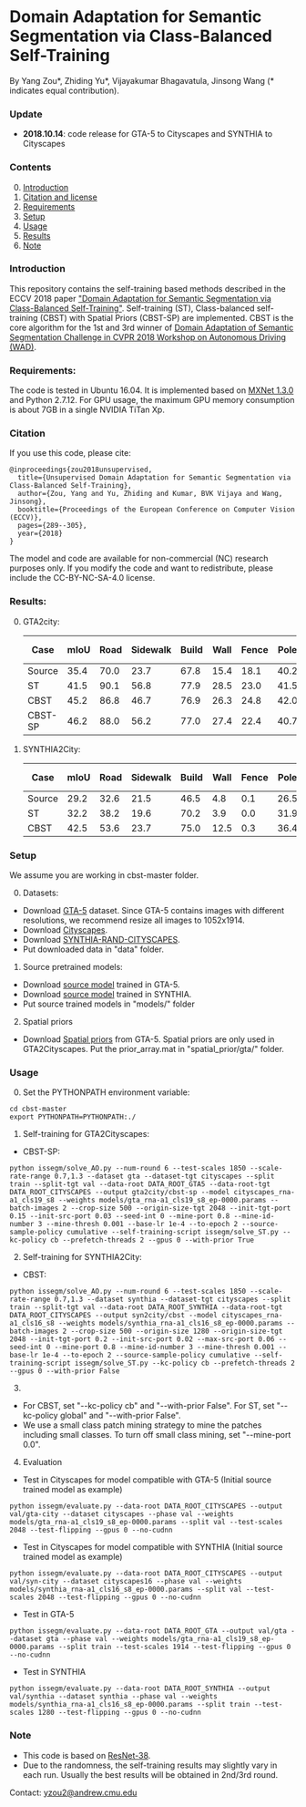 # Domain Adaptation for Semantic Segmentation via Class-Balanced Self-Training

By Yang Zou*, Zhiding Yu*, Vijayakumar Bhagavatula, Jinsong Wang (* indicates equal contribution).

### Update
- **2018.10.14**: code release for GTA-5 to Cityscapes and SYNTHIA to Cityscapes

### Contents
0. [Introduction](#introduction)
0. [Citation and license](#citation)
0. [Requirements](#requirements)
0. [Setup](#models)
0. [Usage](#usage)
0. [Results](#results)
0. [Note](#note)

### Introduction
This repository contains the self-training based methods described in the ECCV 2018 paper ["Domain Adaptation for Semantic Segmentation via Class-Balanced Self-Training"](https://arxiv.org/pdf/1810.07911.pdf). Self-training (ST), Class-balanced self-training (CBST) with Spatial Priors (CBST-SP) are implemented. CBST is the core algorithm for the 1st and 3rd winner of [Domain Adaptation of Semantic Segmentation Challenge in CVPR 2018 Workshop on Autonomous Driving (WAD)](http://wad.ai/challenge.html).

### Requirements:
The code is tested in Ubuntu 16.04. It is implemented based on [MXNet 1.3.0](https://mxnet.apache.org/install/index.html?platform=Linux&language=Python&processor=GPU) and Python 2.7.12. For GPU usage, the maximum GPU memory consumption is about 7GB in a single NVIDIA TiTan Xp.

### Citation
If you use this code, please cite:

	@inproceedings{zou2018unsupervised,
	  title={Unsupervised Domain Adaptation for Semantic Segmentation via Class-Balanced Self-Training},
	  author={Zou, Yang and Yu, Zhiding and Kumar, BVK Vijaya and Wang, Jinsong},
	  booktitle={Proceedings of the European Conference on Computer Vision (ECCV)},
	  pages={289--305},
	  year={2018}
	}

The model and code are available for non-commercial (NC) research purposes only. If you modify the code and want to redistribute, please include the CC-BY-NC-SA-4.0 license.

### Results:
0. GTA2city:

	Case|mIoU|Road|Sidewalk|Build|Wall|Fence|Pole|Traffic Light|Traffic Sign|Veg.|Terrain|Sky|Person|Rider|Car|Truck|Bus|Train|Motor|Bike
	---|---|---|---|---|---|---|---|---|---|---|---|---|---|---|---|---|---|---|---|---
	Source|35.4|70.0|23.7|67.8|15.4|18.1|40.2|41.9|25.3|78.8|11.7|31.4|62.9|29.8|60.1|21.5|26.8|7.7|28.1|12.0
	ST|41.5|90.1|56.8|77.9|28.5|23.0|41.5|45.2|39.6|84.8|26.4|49.2|59.0|27.4|82.3|39.7|45.6|20.9|34.8|46.2
	CBST|45.2|86.8|46.7|76.9|26.3|24.8|42.0|46.0|38.6|80.7|15.7|48.0|57.3|27.9|78.2|24.5|49.6|17.7|25.5|45.1
	CBST-SP|46.2|88.0|56.2|77.0|27.4|22.4|40.7|47.3|40.9|82.4|21.6|60.3|50.2|20.4|83.8|35.0|51.0|15.2|20.6|37.0

0. SYNTHIA2City:

	Case|mIoU|Road|Sidewalk|Build|Wall|Fence|Pole|Traffic Light|Traffic Sign|Veg.|Sky|Person|Rider|Car|Bus|Motor|Bike
	---|---|---|---|---|---|---|---|---|---|---|---|---|---|---|---|---|---
	Source|29.2|32.6|21.5|46.5|4.8|0.1|26.5|14.8|13.1|70.8|60.3|56.6|3.5|74.1|20.4|8.9|13.1
	ST|32.2|38.2|19.6|70.2|3.9|0.0|31.9|17.6|17.2|82.4|68.3|63.1|5.3|78.4|11.2|0.8|7.5
	CBST|42.5|53.6|23.7|75.0|12.5|0.3|36.4|23.5|26.3|84.8|74.7|67.2|17.5|84.5|28.4|15.2|55.8


### Setup
We assume you are working in cbst-master folder.

0. Datasets:
- Download [GTA-5](https://download.visinf.tu-darmstadt.de/data/from_games/) dataset. Since GTA-5 contains images with different resolutions, we recommend resize all images to 1052x1914. 
- Download [Cityscapes](https://www.cityscapes-dataset.com/).
- Download [SYNTHIA-RAND-CITYSCAPES](http://synthia-dataset.net/download/808/).
- Put downloaded data in "data" folder.
1. Source pretrained models:
- Download [source model](https://www.dropbox.com/s/idnnk398hf6u3x9/gta_rna-a1_cls19_s8_ep-0000.params?dl=0) trained in GTA-5.
- Download [source model](https://www.dropbox.com/s/l6oxhxhovn2l38p/synthia_rna-a1_cls16_s8_ep-0000.params?dl=0) trained in SYNTHIA.
- Put source trained models in "models/" folder
2. Spatial priors 
- Download [Spatial priors](https://www.dropbox.com/s/o6xac8r3z30huxs/prior_array.mat?dl=0) from GTA-5. Spatial priors are only used in GTA2Cityscapes. Put the prior_array.mat in "spatial_prior/gta/" folder.

### Usage
0. Set the PYTHONPATH environment variable:
~~~~
cd cbst-master
export PYTHONPATH=PYTHONPATH:./
~~~~
1. Self-training for GTA2Cityscapes:
- CBST-SP:
~~~~
python issegm/solve_AO.py --num-round 6 --test-scales 1850 --scale-rate-range 0.7,1.3 --dataset gta --dataset-tgt cityscapes --split train --split-tgt val --data-root DATA_ROOT_GTA5 --data-root-tgt DATA_ROOT_CITYSCAPES --output gta2city/cbst-sp --model cityscapes_rna-a1_cls19_s8 --weights models/gta_rna-a1_cls19_s8_ep-0000.params --batch-images 2 --crop-size 500 --origin-size-tgt 2048 --init-tgt-port 0.15 --init-src-port 0.03 --seed-int 0 --mine-port 0.8 --mine-id-number 3 --mine-thresh 0.001 --base-lr 1e-4 --to-epoch 2 --source-sample-policy cumulative --self-training-script issegm/solve_ST.py --kc-policy cb --prefetch-threads 2 --gpus 0 --with-prior True
~~~~
2. Self-training for SYNTHIA2City:
- CBST:
~~~~
python issegm/solve_AO.py --num-round 6 --test-scales 1850 --scale-rate-range 0.7,1.3 --dataset synthia --dataset-tgt cityscapes --split train --split-tgt val --data-root DATA_ROOT_SYNTHIA --data-root-tgt DATA_ROOT_CITYSCAPES --output syn2city/cbst --model cityscapes_rna-a1_cls16_s8 --weights models/synthia_rna-a1_cls16_s8_ep-0000.params --batch-images 2 --crop-size 500 --origin-size 1280 --origin-size-tgt 2048 --init-tgt-port 0.2 --init-src-port 0.02 --max-src-port 0.06 --seed-int 0 --mine-port 0.8 --mine-id-number 3 --mine-thresh 0.001 --base-lr 1e-4 --to-epoch 2 --source-sample-policy cumulative --self-training-script issegm/solve_ST.py --kc-policy cb --prefetch-threads 2 --gpus 0 --with-prior False
~~~~
3. 
- For CBST, set "--kc-policy cb" and "--with-prior False". For ST, set "--kc-policy global" and "--with-prior False".
- We use a small class patch mining strategy to mine the patches including small classes. To turn off small class mining, set "--mine-port 0.0".
4. Evaluation
- Test in Cityscapes for model compatible with GTA-5 (Initial source trained model as example)
~~~~
python issegm/evaluate.py --data-root DATA_ROOT_CITYSCAPES --output val/gta-city --dataset cityscapes --phase val --weights models/gta_rna-a1_cls19_s8_ep-0000.params --split val --test-scales 2048 --test-flipping --gpus 0 --no-cudnn
~~~~
- Test in Cityscapes for model compatible with SYNTHIA (Initial source trained model as example)
~~~~
python issegm/evaluate.py --data-root DATA_ROOT_CITYSCAPES --output val/syn-city --dataset cityscapes16 --phase val --weights models/synthia_rna-a1_cls16_s8_ep-0000.params --split val --test-scales 2048 --test-flipping --gpus 0 --no-cudnn
~~~~
- Test in GTA-5
~~~~
python issegm/evaluate.py --data-root DATA_ROOT_GTA --output val/gta --dataset gta --phase val --weights models/gta_rna-a1_cls19_s8_ep-0000.params --split train --test-scales 1914 --test-flipping --gpus 0 --no-cudnn
~~~~
- Test in SYNTHIA
~~~~
python issegm/evaluate.py --data-root DATA_ROOT_SYNTHIA --output val/synthia --dataset synthia --phase val --weights models/synthia_rna-a1_cls16_s8_ep-0000.params --split train --test-scales 1280 --test-flipping --gpus 0 --no-cudnn
~~~~

### Note
- This code is based on [ResNet-38](https://github.com/itijyou/ademxapp).
- Due to the randomness, the self-training results may slightly vary in each run. Usually the best results will be obtained in 2nd/3rd round.

Contact: yzou2@andrew.cmu.edu
